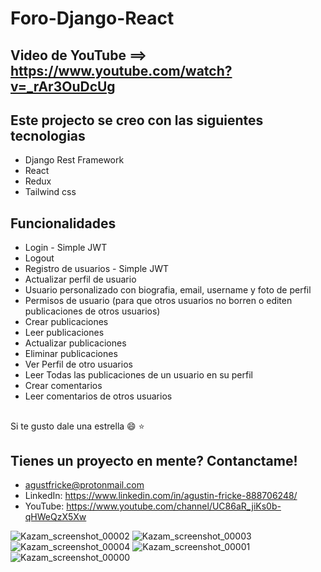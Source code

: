 # Foro-Django-React

## Video de YouTube ==> https://www.youtube.com/watch?v=_rAr3OuDcUg

## Este projecto se creo con las siguientes tecnologias

- Django Rest Framework
- React
- Redux
- Tailwind css




## Funcionalidades 

- Login - Simple JWT
- Logout
- Registro de usuarios - Simple JWT
- Actualizar perfil de usuario
- Usuario personalizado con biografia, email, username y foto de perfil
- Permisos de usuario (para que otros usuarios no borren o editen publicaciones de otros usuarios)
- Crear publicaciones
- Leer publicaciones
- Actualizar publicaciones
- Eliminar publicaciones
- Ver Perfil de otro usuarios
- Leer Todas las publicaciones de un usuario en su perfil
- Crear comentarios
- Leer comentarios de otros usuarios

##

Si te gusto dale una estrella :smile: :star:

## Tienes un proyecto en mente? Contanctame!

- agustfricke@protonmail.com
- LinkedIn: https://www.linkedin.com/in/agustin-fricke-888706248/
- YouTube: https://www.youtube.com/channel/UC86aR_jiKs0b-qHWeQzX5Xw











![Kazam_screenshot_00002](https://user-images.githubusercontent.com/110266171/199136956-1b832707-5b12-471d-a023-590d8469e18c.png)
![Kazam_screenshot_00003](https://user-images.githubusercontent.com/110266171/199136961-20a0038d-9b24-41ce-b6e7-7e7a7a462153.png)
![Kazam_screenshot_00004](https://user-images.githubusercontent.com/110266171/199136969-1c550509-f857-4bf6-ad1d-387759270798.png)
![Kazam_screenshot_00001](https://user-images.githubusercontent.com/110266171/199136972-0a336426-7d9c-466f-9285-f331e5e9c913.png)
![Kazam_screenshot_00000](https://user-images.githubusercontent.com/110266171/199136981-a23621ba-dbdd-434f-93b5-cc6ee1781fe5.png)
